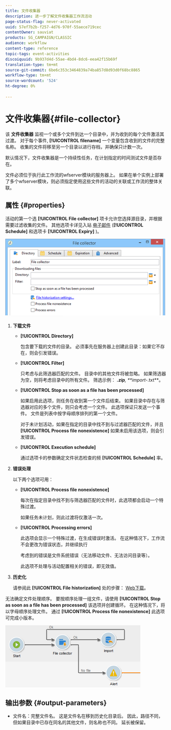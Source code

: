 ```yaml
---
title: 文件收集器
description: 进一步了解文件收集器工作流活动
page-status-flag: never-activated
uuid: 57ef7b2b-f257-4d76-970f-55aece719cec
contentOwner: sauviat
products: SG_CAMPAIGN/CLASSIC
audience: workflow
content-type: reference
topic-tags: event-activities
discoiquuid: 9b937d4d-55ae-4bd4-8dc6-eea42f15b69f
translation-type: tm+mt
source-git-commit: 6be6c353c3464839a74ba857d8d93d0f68bc8865
workflow-type: tm+mt
source-wordcount: '524'
ht-degree: 0%

---
```



# 文件收集器{#file-collector}

该 **文件收集器** 监视一个或多个文件到达一个目录中，并为收到的每个文件激活其过渡。 对于每个事件, **[!UICONTROL filename]** 一个变量包含收到的文件的完整名称。 收集的文件将移至另一个目录以进行存档，并确保只计数一次。

默认情况下，文件收集器是一个持续性任务，在计划指定的时间测试文件是否存在。

文件必须位于执行此工作流的wfserver模块的服务器上。 如果在单个实例上部署了多个wfserver模块，则必须指定使用这些文件的活动的关联或工作流的整体关联。

## 属性 {#properties}

活动的第一个选 **[!UICONTROL File collector]** 项卡允许您选择源目录，并根据需要过滤收集的文件。 其他选项卡详见入站 [电子邮件](../../workflow/using/inbound-emails.md) (**[!UICONTROL Schedule]** 和选项卡 **[!UICONTROL Expiry]** )。

![](assets/file_collect_edit.png)

1. **下载文件**

   * **[!UICONTROL Directory]**

      包含要下载的文件的目录。 必须事先在服务器上创建此目录：如果它不存在，则会引发错误。

   * **[!UICONTROL Filter]**

      只考虑与此筛选器匹配的文件。 目录中的其他文件将被忽略。 如果筛选器为空，则将考虑目录中的所有文件。 筛选示例： ***.zip**, **import-*.txt**。

   * **[!UICONTROL Stop as soon as a file has been processed]**

      如果启用此选项，则任务在收到第一个文件后结束。 如果目录中存在与筛选器对应的多个文件，则只会考虑一个文件。 此选项保证只发送一个事件。 文件是列表中按字母顺序排列的第一个文件。

      对于未计划活动，如果在指定的目录中找不到与过滤器匹配的文件，并且 **[!UICONTROL Process file nonexistence]** 如果未启用该选项，则会引发错误。

   * **[!UICONTROL Execution schedule]**

      通过选项卡的参数确定文件状态检查的频 **[!UICONTROL Schedule]** 率。

1. **错误处理**

   以下两个选项可用：

   * **[!UICONTROL Process file nonexistence]**

      每次在指定目录中找不到与筛选器匹配的文件时，此选项都会启动一个特殊过渡。

      如果任务未计划，则此过渡将仅激活一次。

   * **[!UICONTROL Processing errors]**

      此选项会显示一个特殊过渡，在生成错误时激活。 在这种情况下，工作流不会更改为错误状态，并继续执行

      考虑到的错误是文件系统错误（无法移动文件、无法访问目录等）。

      此选项不处理与活动配置相关的错误，即无效值。

1. **历史化**

   请参阅此 **[!UICONTROL File historization]** 处的步骤： [Web下载](../../workflow/using/web-download.md)。

无法确定文件处理顺序。 要按顺序处理一组文件，请使用 **[!UICONTROL Stop as soon as a file has been processed]** 该选项并创建循环。 在这种情况下，将以字母顺序处理文件。 通过 **[!UICONTROL Process file nonexistence]** 此选项可完成小版本。

![](assets/file_collect_loop.png)

## 输出参数 {#output-parameters}

* 文件名：完整文件名。 这是文件名在移到历史化目录后。 因此，路径不同，但如果目录中已存在同名的其他文件，则名称也不同。 延长被保留。
